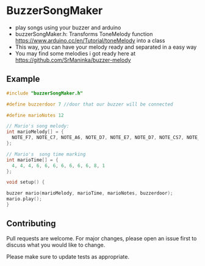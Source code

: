 # BuzzerSongMaker
  
  * play songs using your buzzer and arduino
  * buzzerSongMaker.h: Transforms ToneMelody function https://www.arduino.cc/en/Tutorial/toneMelody into a class
  * This way, you can have your melody ready and separated in a easy way
  * You may find some melodies i got ready here at https://github.com/SrManinka/buzzer-melody 

## Example

```c
#include "buzzerSongMaker.h"

#define buzzerdoor 7 //door that our buzzer will be connected

#define marioNotes 12

// Mario's song melody:
int marioMelody[] = {
  NOTE_F7, NOTE_C7, NOTE_A6, NOTE_D7, NOTE_E7, NOTE_D7, NOTE_CS7, NOTE_DS7, NOTE_CS7, NOTE_C7, NOTE_AS7, NOTE_C7
};

// Mario's  song time marking
int marioTime[] = {
  4, 4, 4, 6, 6, 6, 6, 6, 6, 6, 8, 1
};

void setup() {

buzzer mario(marioMelody, marioTime, marioNotes, buzzerdoor);
mario.play();
}

```

## Contributing
Pull requests are welcome. For major changes, please open an issue first to discuss what you would like to change.

Please make sure to update tests as appropriate.

